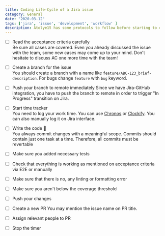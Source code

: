 ```yaml
---
title: Coding Life-Cycle of a Jira issue
category: General
date: "2020-03-12"
tags: ['jira', 'issue', 'development', 'workflow' ]
description: Atolye15 has some protocols to follow before starting to coding, in progress and afterwards
---
```


- [ ] Read the acceptance criteria carefully  
Be sure all cases are covered. Even you already discussed the issue with the team, some new cases may come up to your mind. Don't hesitate to discuss AC one more time with the team!

- [ ] Create a branch for the issue  
You should create a branch with a name like `feature/ABC-123_brief-description`. For bugs change `feature` with `bug` keyword.

- [ ] Push your branch to remote immediately
Since we have Jira-GitHub integration, you have to push the branch to remote in order to trigger "In Progress" transition on Jira.

- [ ] Start time tracker  
You need to log your work time. You can use [Chronos](https://chronos.web-pal.com) or [Clockify](https://clockify.me). You can also manually log it on Jira interface.

- [ ] Write the code 👊  
You always commit changes with a meaningful scope. Commits should contain just one task at a time. Therefore, all commits must be revertable

- [ ] Make sure you added necessary tests

- [ ] Check that everything is working as mentioned on acceptance criteria via E2E or manually  

- [ ] Make sure that there is no, any linting or formatting error

- [ ] Make sure you aren't below the coverage threshold

- [ ] Push your changes

- [ ] Create a new PR
You may mention the issue name on PR title.

- [ ] Assign relevant people to PR

- [ ] Stop the timer
